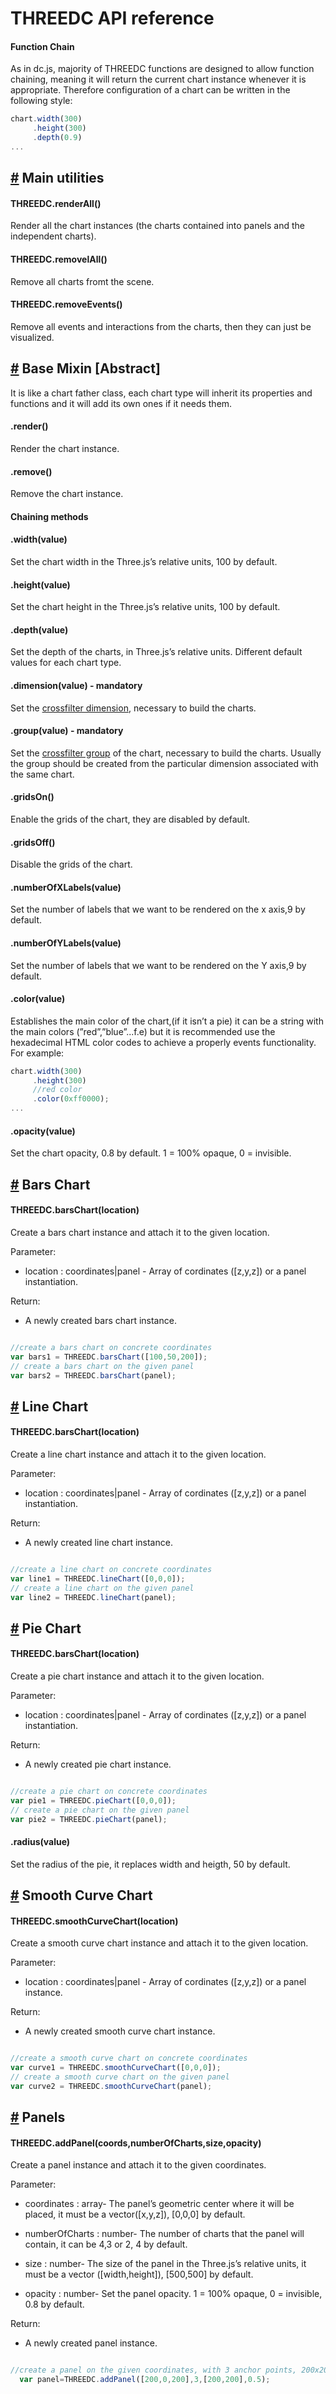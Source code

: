<a name="THREEDC"></a >

# THREEDC API reference


#### Function Chain
As in dc.js, majority of THREEDC functions are designed to allow function chaining, meaning it will return the current chart instance
whenever it is appropriate. Therefore configuration of a chart can be written in the following style:
```js
chart.width(300)
     .height(300)
     .depth(0.9)
...
```
## <a name="util" href="#util">#</a>  Main utilities

#### THREEDC.renderAll()
Render all the chart instances (the charts contained into panels and the independent charts).

#### THREEDC.removelAll()
Remove all charts fromt the scene.

#### THREEDC.removeEvents()
Remove all events and interactions from the charts, then they can just be visualized.

## <a name="base-mixin" href="#base-mixin">#</a> Base Mixin [Abstract]
It is like a chart father class, each chart type will inherit its properties and functions and it will add its own ones if it needs them.

#### .render()
Render the chart instance.

#### .remove()
Remove the chart instance.

#### Chaining methods

#### .width(value)
Set the chart width in the Three.js’s relative units, 100 by default.

#### .height(value)
Set the chart height in the Three.js’s relative units, 100 by default.

#### .depth(value)
Set the depth of the charts, in Three.js’s relative units. Different default values for each chart type.

#### .dimension(value) - **mandatory**
Set the [crossfilter dimension](https://github.com/square/crossfilter/wiki/API-Reference#wiki-dimension), necessary to build the charts.

#### .group(value) - **mandatory**
Set the [crossfilter group](https://github.com/square/crossfilter/wiki/API-Reference#wiki-group) of the chart, necessary to build the charts. Usually the group should be
created from the particular dimension associated with the same chart.

#### .gridsOn()
Enable the grids of the chart, they are disabled by default.

#### .gridsOff()
Disable the grids of the chart.

#### .numberOfXLabels(value)
Set the number of labels that we want to be rendered on the x axis,9
by default.

#### .numberOfYLabels(value)
Set the number of labels that we want to be rendered on the Y axis,9
by default.

#### .color(value)
Establishes the main color of the chart,(if it isn’t a pie) it can be a string with the main colors (”red”,”blue”...f.e) but it is recommended use the hexadecimal HTML color codes to achieve a properly events functionality.
For example:
```js
chart.width(300)
     .height(300)
     //red color
     .color(0xff0000);
...
```
#### .opacity(value)
Set the chart opacity, 0.8 by default. 1 = 100% opaque, 0 = invisible.


## <a name="bars-chart" href="#bars-chart">#</a> Bars Chart

#### THREEDC.barsChart(location)
Create a bars chart instance and attach it to the given location.

Parameter:
* location : coordinates|panel - Array of cordinates ([z,y,z]) or a panel instantiation.

Return:
* A newly created bars chart instance.

```js

//create a bars chart on concrete coordinates
var bars1 = THREEDC.barsChart([100,50,200]);
// create a bars chart on the given panel
var bars2 = THREEDC.barsChart(panel);

```
## <a name="line-chart" href="#line-chart">#</a> Line Chart

#### THREEDC.barsChart(location)
Create a line chart instance and attach it to the given location.

Parameter:
* location : coordinates|panel - Array of cordinates ([z,y,z]) or a panel instantiation.

Return:
* A newly created line chart instance.

```js

//create a line chart on concrete coordinates
var line1 = THREEDC.lineChart([0,0,0]);
// create a line chart on the given panel
var line2 = THREEDC.lineChart(panel);

```

## <a name="pie-chart" href="#pie-chart">#</a> Pie Chart

#### THREEDC.barsChart(location)
Create a pie chart instance and attach it to the given location.

Parameter:
* location : coordinates|panel - Array of cordinates ([z,y,z]) or a panel instantiation.

Return:
* A newly created pie chart instance.

```js

//create a pie chart on concrete coordinates
var pie1 = THREEDC.pieChart([0,0,0]);
// create a pie chart on the given panel
var pie2 = THREEDC.pieChart(panel);

```
#### .radius(value)
Set the radius of the pie, it replaces width and heigth, 50 by default.


## <a name="curve-chart" href="#curve-chart">#</a> Smooth Curve Chart

#### THREEDC.smoothCurveChart(location)
Create a smooth curve chart instance and attach it to the given location.

Parameter:
* location : coordinates|panel - Array of cordinates ([z,y,z]) or a panel instance.

Return:
* A newly created smooth curve chart instance.

```js

//create a smooth curve chart on concrete coordinates
var curve1 = THREEDC.smoothCurveChart([0,0,0]);
// create a smooth curve chart on the given panel
var curve2 = THREEDC.smoothCurveChart(panel);

```

## <a name="panels" href="#curve-chart">#</a> Panels

#### THREEDC.addPanel(coords,numberOfCharts,size,opacity)
Create a panel instance and attach it to the given coordinates.

Parameter:
* coordinates : array- The panel’s geometric center where it will be placed, it must be a vector([x,y,z]), [0,0,0] by default.

* numberOfCharts : number- The number of charts that the panel will contain, it can be 4,3 or 2, 4 by default.

* size : number- The size of the panel in the Three.js’s relative units, it must be a vector ([width,height]), [500,500] by default.

* opacity : number- Set the panel opacity. 1 = 100% opaque, 0 = invisible, 0.8 by default.

Return:
* A newly created panel instance.

```js

//create a panel on the given coordinates, with 3 anchor points, 200x200 and half-invisible. 
  var panel=THREEDC.addPanel([200,0,200],3,[200,200],0.5);

```



